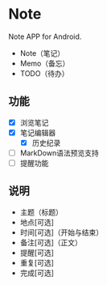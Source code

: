 # Note

Note APP for Android.

- Note（笔记）
- Memo（备忘）
- TODO（待办）

## 功能

- [x] 浏览笔记
- [x] 笔记编辑器
  - [x] 历史纪录
- [ ] MarkDown语法预览支持
- [ ] 提醒功能

## 说明

- 主题（标题）
- 地点[可选]
- 时间[可选]（开始与结束）
- 备注[可选]（正文）
- 提醒[可选]
- 重复[可选]
- 完成[可选]
